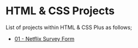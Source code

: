 # HTML & CSS Projects

List of projects within HTML & CSS Plus as follows;


- [01 - Netflix Survey Form](./001-survey-form/README.md)
